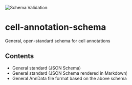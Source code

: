 ![Schema Validation](https://github.com/cellannotation/cell-annotation-schema/actions/workflows/schema_validator.yaml/badge.svg)
# cell-annotation-schema
General, open-standard schema for cell annotations


## Contents
- General standard (JSON Schema)
- General standard (JSON Schema rendered in Markdown)
- General AnnData file format based on the above schema

